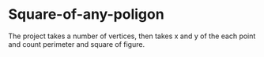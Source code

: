# Square-of-any-poligon
The project takes a number of vertices, then takes x and y of the each point and count perimeter and square of figure.
